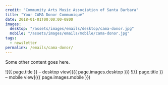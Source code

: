 ```yaml
---
credit: "Community Arts Music Association of Santa Barbara"
title: "Your CAMA Donor Communiqué"
date: 2018-01-01T00:00:00-0800
images:
  desktop: "/assets/images/emails/desktop/cama-donor.jpg"
  mobile: "/assets/images/emails/mobile/cama-donor.jpg"
tags:
  - newsletter
permalink: /emails/cama-donor/
---
```

Some other content goes here.

![{{ page.title }} – desktop view]({{ page.images.desktop }})
![{{ page.title }} – mobile view]({{ page.images.mobile }})

